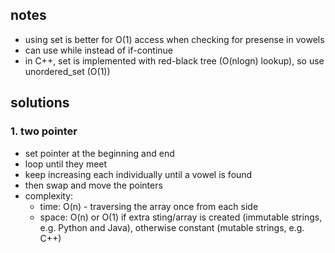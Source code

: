## notes
- using set is better for O(1) access when checking for presense in vowels
- can use while instead of if-continue
- in C++, set is implemented with red-black tree (O(nlogn) lookup), so use unordered_set (O(1))

## solutions
### 1. two pointer
- set pointer at the beginning and end
- loop until they meet
- keep increasing each individually until a vowel is found
- then swap and move the pointers
- complexity:
    - time: O(n) - traversing the array once from each side
    - space: O(n) or O(1) if extra sting/array is created (immutable strings, e.g. Python and Java), otherwise constant (mutable strings, e.g. C++)